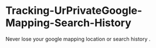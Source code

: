 # Tracking-UrPrivateGoogle-Mapping-Search-History
Never lose your google mapping location or search history .
